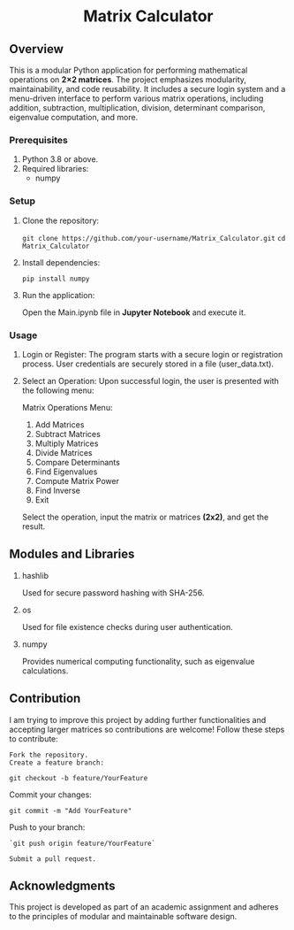 <div align="center">
<h1>Matrix Calculator</h1>
</div>

## Overview

This is a modular Python application for performing mathematical operations on **2×2 matrices**. The project emphasizes modularity, maintainability, and code reusability. It includes a secure login system and a menu-driven interface to perform various matrix operations, including addition, subtraction, multiplication, division, determinant comparison, eigenvalue computation, and more.

### Prerequisites

1. Python 3.8 or above.
2. Required libraries:
    - numpy

### Setup

1. Clone the repository:

    `git clone https://github.com/your-username/Matrix_Calculator.git`
    `cd Matrix_Calculator`

2. Install dependencies:

    `pip install numpy`

3. Run the application: 

    Open the Main.ipynb file in **Jupyter Notebook** and execute it.

### Usage

 1. Login or Register:
    The program starts with a secure login or registration process.
    User credentials are securely stored in a file (user_data.txt).

2. Select an Operation:
    Upon successful login, the user is presented with the following menu:

    Matrix Operations Menu:
    1. Add Matrices
    2. Subtract Matrices
    3. Multiply Matrices
    4. Divide Matrices
    5. Compare Determinants
    6. Find Eigenvalues
    7. Compute Matrix Power
    8. Find Inverse
    9. Exit

    Select the operation, input the matrix or matrices **(2x2)**, and get the result.

## Modules and Libraries

1. hashlib

    Used for secure password hashing with SHA-256.

2. os

    Used for file existence checks during user authentication.

3. numpy

    Provides numerical computing functionality, such as eigenvalue calculations.

## Contribution

I am trying to improve this project by adding further functionalities and accepting larger matrices so contributions are welcome! Follow these steps to contribute:

    Fork the repository.
    Create a feature branch:

`git checkout -b feature/YourFeature`

Commit your changes:

`git commit -m "Add YourFeature"`

Push to your branch:

    `git push origin feature/YourFeature`

    Submit a pull request.

## Acknowledgments

This project is developed as part of an academic assignment and adheres to the principles of modular and maintainable software design.